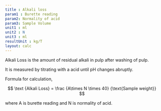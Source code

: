 ```yaml
---
title : Alkali loss
param1 : Burette reading
param2: Normality of acid
param3: Sample Volume 
unit1 : ml
unit2 : N
unit3 : ml
resultUnit : kg/T 
layout: calc
---
```



Alkali Loss is the amount of residual alkali in pulp after washing of pulp.  

It is measured by titrating with a acid until pH changes abruptly.  

   
Formula for calculation,   

$$ \text {Alkali Loss} = \frac  {A\times N \times 40}  {\text{Sample weight}} $$  


         
where A is burette reading and N is normality of acid.

<script>  
    const inputs = document.querySelectorAll('input');    
    inputs.forEach(input => {     
      input.addEventListener('input', () => {
       
              calculate();
      });      
        
    }); 
    function calculate() {
      const beuretteReading = parseFloat(document.getElementById('param1').value) || 0;
      const normality = parseFloat(document.getElementById('param2').value) || 0;
      const sampleVolume= parseFloat(document.getElementById('param3').value) || 0; 
    const result = (beuretteReading*normality*40)/sampleVolume      
      document.getElementById('result').innerHTML = result.toFixed(2);
    }
</script>

